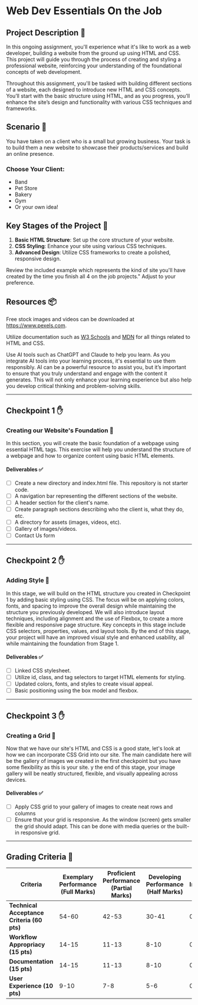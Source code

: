 # Web Dev Essentials On the Job

## Project Description 📄

In this ongoing assignment, you'll experience what it's like to work as a web developer, building a website from the ground up using HTML and CSS. This project will guide you through the process of creating and styling a professional website, reinforcing your understanding of the foundational concepts of web development.

Throughout this assignment, you'll be tasked with building different sections of a website, each designed to introduce new HTML and CSS concepts. You’ll start with the basic structure using HTML, and as you progress, you’ll enhance the site’s design and functionality with various CSS techniques and frameworks.

## Scenario 🌟

You have taken on a client who is a small but growing business. Your task is to build them a new website to showcase their products/services and build an online presence.

### Choose Your Client:
- Band
- Pet Store
- Bakery
- Gym
- Or your own idea!

## Key Stages of the Project 🚀

1. **Basic HTML Structure**: Set up the core structure of your website.
2. **CSS Styling**: Enhance your site using various CSS techniques.
3. **Advanced Design**: Utilize CSS frameworks to create a polished, responsive design.

Review the included example which represents the kind of site you'll have created by the time you finish all 4 on the job projects." Adjust to your preference.

## Resources 📦

Free stock images and videos can be downloaded at https://www.pexels.com.

Utilize documentation such as [W3 Schools](https://www.w3schools.com/) and [MDN](https://developer.mozilla.org/en-US/) for all things related to HTML and CSS.

Use AI tools such as ChatGPT and Claude to help you learn. As you integrate AI tools into your learning process, it's essential to use them responsibly. AI can be a powerful resource to assist you, but it’s important to ensure that you truly understand and engage with the content it generates. This will not only enhance your learning experience but also help you develop critical thinking and problem-solving skills.

---

## Checkpoint 1 ✋

### Creating our Website's Foundation 📄

In this section, you will create the basic foundation of a webpage using essential HTML tags. This exercise will help you understand the structure of a webpage and how to organize content using basic HTML elements.

#### Deliverables ✅

- [ ] Create a new directory and index.html file. This repository is not starter code.
- [ ] A navigation bar representing the different sections of the website.
- [ ] A header section for the client's name.
- [ ] Create paragraph sections describing who the client is, what they do, etc.
- [ ] A directory for assets (images, videos, etc).
- [ ] Gallery of images/videos.
- [ ] Contact Us form

---

## Checkpoint 2 ✋

### Adding Style 📄

In this stage, we will build on the HTML structure you created in Checkpoint 1 by adding basic styling using CSS. The focus will be on applying colors, fonts, and spacing to improve the overall design while maintaining the structure you previously developed. We will also introduce layout techniques, including alignment and the use of Flexbox, to create a more flexible and responsive page structure. Key concepts in this stage include CSS selectors, properties, values, and layout tools. By the end of this stage, your project will have an improved visual style and enhanced usability, all while maintaining the foundation from Stage 1.

#### Deliverables ✅

- [ ] Linked CSS stylesheet.
- [ ] Utilize id, class, and tag selectors to target HTML elements for styling.
- [ ] Updated colors, fonts, and styles to create visual appeal.
- [ ] Basic positioning using the box model and flexbox.

---

## Checkpoint 3 ✋

### Creating a Grid 📄

Now that we have our site's HTML and CSS is a good state, let's look at how we can incorporate CSS Grid into our site. The main candidate here will be the gallery of images we created in the first checkpoint but you have some flexibility as this is your site. y the end of this stage, your image gallery will be neatly structured, flexible, and visually appealing across devices.

#### Deliverables ✅

- [ ] Apply CSS grid to your gallery of images to create neat rows and columns
- [ ] Ensure that your grid is responsive. As the window (screen) gets smaller the grid should adapt. This can be done with media queries or the built-in responsive grid.

---

## Grading Criteria 💯

| Criteria                                   | Exemplary Performance (Full Marks) | Proficient Performance (Partial Marks) | Developing Performance (Half Marks) | Needs Improvement (No Marks) |
|--------------------------------------------|------------------------------------|----------------------------------------|-------------------------------------|------------------------------|
| **Technical Acceptance Criteria (60 pts)** | 54-60                              | 42-53                                  | 30-41                               | 0-29                         |
| **Workflow Appropriacy (15 pts)**          | 14-15                              | 11-13                                  | 8-10                                | 0-7                          |
| **Documentation (15 pts)**                 | 14-15                              | 11-13                                  | 8-10                                | 0-7                          |
| **User Experience (10 pts)**               | 9-10                               | 7-8                                    | 5-6                                 | 0-4                          |
